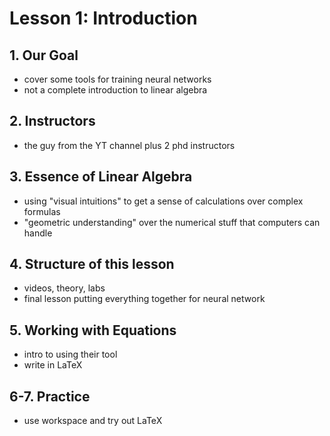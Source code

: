 # Lesson 1: Introduction

## 1. Our Goal
- cover some tools for training neural networks
- not a complete introduction to linear algebra

## 2. Instructors
- the guy from the YT channel plus 2 phd instructors

## 3. Essence of Linear Algebra
- using "visual intuitions" to get a sense of calculations over complex formulas
- "geometric understanding" over the numerical stuff that computers can handle

## 4. Structure of this lesson
- videos, theory, labs
- final lesson putting everything together for neural network

## 5. Working with Equations
- intro to using their tool
- write in LaTeX

## 6-7. Practice
- use workspace and try out LaTeX
